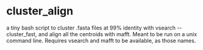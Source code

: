 # cluster_align
a tiny bash script to cluster .fasta files at 99% identity with vsearch --cluster_fast, and align all the centroids with mafft.
Meant to be run on a unix command line.
Requires vsearch and mafft to be available, as those names.
